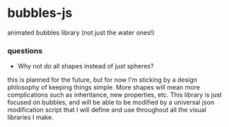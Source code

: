 # bubbles-js
animated bubbles library (not just the water ones!)

### questions
- Why not do all shapes instead of just spheres?

this is planned for the future, but for now I'm sticking by a design philosophy of keeping things simple. More shapes will mean more complications such as inheritance, new properties, etc. This library is just focused on bubbles, and will be able to be modified by a universal json modification script that I will define and use throughout all the visual libraries I make. 
